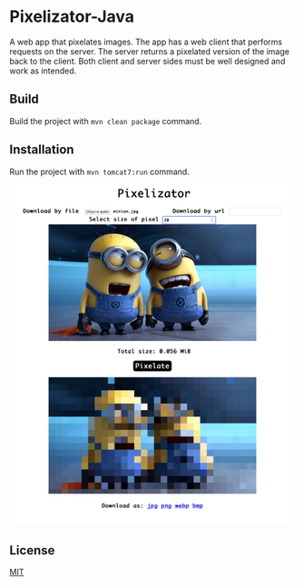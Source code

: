 # Pixelizator-Java
A web app that pixelates images. The app has a web client that performs requests on the server. The server returns a pixelated version of the image back to the client. Both client and server sides must be well designed and work as intended.

## Build
Build the project with `mvn clean package` command.

## Installation
Run the project with `mvn tomcat7:run` command.

![alt text](https://github.com/NastiaSvyryda/Pixelizator/blob/main/src/main/resources/Pixelizator.jpg)

## License
[MIT](https://choosealicense.com/licenses/mit/)
